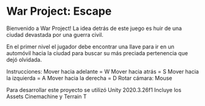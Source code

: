 # War Project: Escape

Bienvenido a War Project! La idea detrás de este juego es  huir de una ciudad devastada por una guerra civil.

En el primer nivel el jugador debe encontrar una llave para ir en un automóvil hacia la ciudad para buscar su más preciada pertenencia que dejó olvidada.

Instrucciones:
Mover hacia adelante = W
Mover hacia atrás = S
Mover hacia la izquierda = A
Mover hacia la derecha = D
Rotar cámara: Mouse

Para desarrollar este proyecto se utilizó Unity 2020.3.26f1
Incluye los Assets Cinemachine y Terrain T